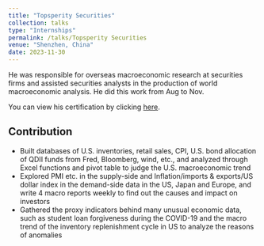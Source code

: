 ```yaml
---
title: "Topsperity Securities"
collection: talks
type: "Internships"
permalink: /talks/Topsperity Securities
venue: "Shenzhen, China"
date: 2023-11-30
---
```


He was responsible for overseas macroeconomic research at securities firms and assisted securities analysts in the production of world macroeconomic analysis. He did this work from Aug to Nov.

You can view his certification by clicking [here]({{site.url}}/file/德邦证券券商实习.pdf).

Contribution
---
*	Built databases of U.S. inventories, retail sales, CPI, U.S. bond allocation of QDII funds from Fred, Bloomberg, wind, etc., and analyzed through Excel functions and pivot table to judge the U.S. macroeconomic trend
*	Explored PMI etc. in the supply-side and Inflation/imports & exports/US dollar index in the demand-side data in the US, Japan and Europe, and write 4 macro reports weekly to find out the causes and impact on investors 
*	Gathered the proxy indicators behind many unusual economic data, such as student loan forgiveness during the COVID-19 and the macro trend of the inventory replenishment cycle in US to analyze the reasons of anomalies

